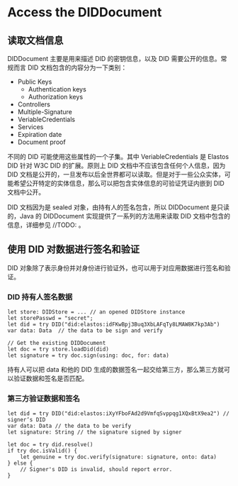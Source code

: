 # Access the DIDDocument

## 读取文档信息

DIDDocument 主要是用来描述 DID 的密钥信息，以及 DID 需要公开的信息。常规而言 DID 文档包含的内容分为一下类别：

- Public Keys
  - Authentication keys
  - Authorization keys
- Controllers
- Multiple-Signature
- VeriableCredentials
- Services
- Expiration date
- Document proof

不同的 DID 可能使用这些属性的一个子集。其中 VeriableCredentials 是 Elastos DID 针对 W3C DID 的扩展。原则上 DID 文档中不应该包含任何个人信息，因为 DID 文档是公开的，一旦发布以后全世界都可以读取。但是对于一些公众实体，可能希望公开特定的实体信息，那么可以把包含实体信息的可验证凭证内嵌到 DID 文档中公开。

DID 文档因为是 sealed 对象，由持有人的签名包含，所以 DIDDocument 是只读的，Java 的 DIDDocument 实现提供了一系列的方法用来读取 DID 文档中包含的信息，详细参见 //TODO: 。

## 使用 DID 对数据进行签名和验证

DID 对象除了表示身份并对身份进行验证外，也可以用于对应用数据进行签名和验证。

### DID 持有人签名数据

```
let store: DIDStore = ... // an opened DIDStore instance
let storePasswd = "secret";
let did = try DID("did:elastos:idFKwBpj3Buq3XbLAFqTy8LMAW8K7kp3Ab")
var data: Data  // the data to be sign and verify

// Get the existing DIDDocument
let doc = try store.loadDid(did)
let signature = try doc.sign(using: doc, for: data)
```

持有人可以把 data 和他的 DID 生成的数据签名一起交给第三方，那么第三方就可以验证数据和签名是否匹配。

### 第三方验证数据和签名

```
let did = try DID("did:elastos:iXyYFboFAd2d9VmfqSvppqg1XQxBtX9ea2") // signer‘s DID
var data: Data // the data to be verify
let signature: String // the signature signed by signer

let doc = try did.resolve()
if try doc.isValid() {
    let genuine = try doc.verify(signature: signature, onto: data)
} else {
    // Signer's DID is invalid, should report error.
}
```

